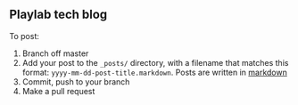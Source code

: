 Playlab tech blog
-----------------

To post:

1. Branch off master
2. Add your post to the `_posts/` directory, with a filename that matches this
   format: `yyyy-mm-dd-post-title.markdown`. Posts are written in
   [markdown](http://daringfireball.net/projects/markdown/)
3. Commit, push to your branch
4. Make a pull request
